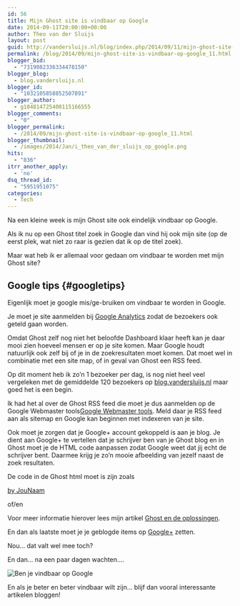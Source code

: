 ```yaml
---
id: 56
title: Mijn Ghost site is vindbaar op Google
date: 2014-09-11T20:00:00+00:00
author: Theo van der Sluijs
layout: post
guid: http://vandersluijs.nl/blog/index.php/2014/09/11/mijn-ghost-site-is-vindbaar-op-google_11/
permalink: /blog/2014/09/mijn-ghost-site-is-vindbaar-op-google_11.html
blogger_bid:
  - "7319082336334478150"
blogger_blog:
  - blog.vandersluijs.nl
blogger_id:
  - "1032105858852507891"
blogger_author:
  - g104814725400115166555
blogger_comments:
  - "0"
blogger_permalink:
  - /2014/09/mijn-ghost-site-is-vindbaar-op-google_11.html
blogger_thumbnail:
  - /images/2014/Jan/i_theo_van_der_sluijs_op_google.png
hits:
  - "836"
itrr_another_apply:
  - 'no'
dsq_thread_id:
  - "5951951075"
categories:
  - Tech
---
```

Na een kleine week is mijn Ghost site ook eindelijk vindbaar op Google.

Als ik nu op een Ghost titel zoek in Google dan vind hij ook mijn site (op de eerst plek, wat niet zo raar is gezien dat ik op de titel zoek).

Maar wat heb ik er allemaal voor gedaan om vindbaar te worden met mijn Ghost site?

## Google tips {#googletips}

Eigenlijk moet je google mis/ge-bruiken om vindbaar te worden in Google.

Je moet je site aanmelden bij [Google Analytics](http://www.google.nl/intl/nl/analytics/) zodat de bezoekers ook geteld gaan worden.

Omdat Ghost zelf nog niet het beloofde Dashboard klaar heeft kan je daar mooi zien hoeveel mensen er op je site komen. Maar Google houdt natuurlijk ook zelf bij of je in de zoekresultaten moet komen. Dat moet wel in combinatie met een site map, of in geval van Ghost een RSS feed.

Op dit moment heb ik zo&#8217;n 1 bezoeker per dag, is nog niet heel veel vergeleken met de gemiddelde 120 bezoekers op [blog.vandersluijs.nl](http://blog.vandersluijs.nl) maar goed het is een begin.

Ik had het al over de Ghost RSS feed die moet je dus aanmelden op de Google Webmaster tools[Google Webmaster tools](https://www.google.com/webmasters/tools/home?hl=nl). Meld daar je RSS feed aan als sitemap en Google kan beginnen met indexeren van je site.

Ook moet je zorgen dat je Google+ account gekoppeld is aan je blog. Je dient aan Google+ te vertellen dat je schrijver ben van je Ghost blog en in Ghost moet je de HTML code aanpassen zodat Google weet dat jij echt de schrijver bent. Daarmee krijg je zo&#8217;n mooie afbeelding van jezelf naast de zoek resultaten.

De code in de Ghost html moet is zijn zoals 

<a href="https://plus.google.com/+hierjounaamofgooglenummer?rel=author">by JouNaam </a>

of/en

<link href="https://plus.google.com/+hierjounaamofgooglenummer" rel="author" />

Voor meer informatie hierover lees mijn artikel [Ghost en de oplossingen](http://itheo.nl/ghost-en-de-oplossingen/).

En dan als laatste moet je je geblogde items op [Google+](https://plus.google.com/u/0/+TheovanderSluijs/posts) zetten.

Nou&#8230; dat valt wel mee toch?

En dan&#8230; na een paar dagen wachten&#8230;.

![Ben je vindbaar op Google](/images/2014/Jan/i_theo_van_der_sluijs_op_google.png)

En als je beter en beter vindbaar wilt zijn&#8230; blijf dan vooral interessante artikelen bloggen!